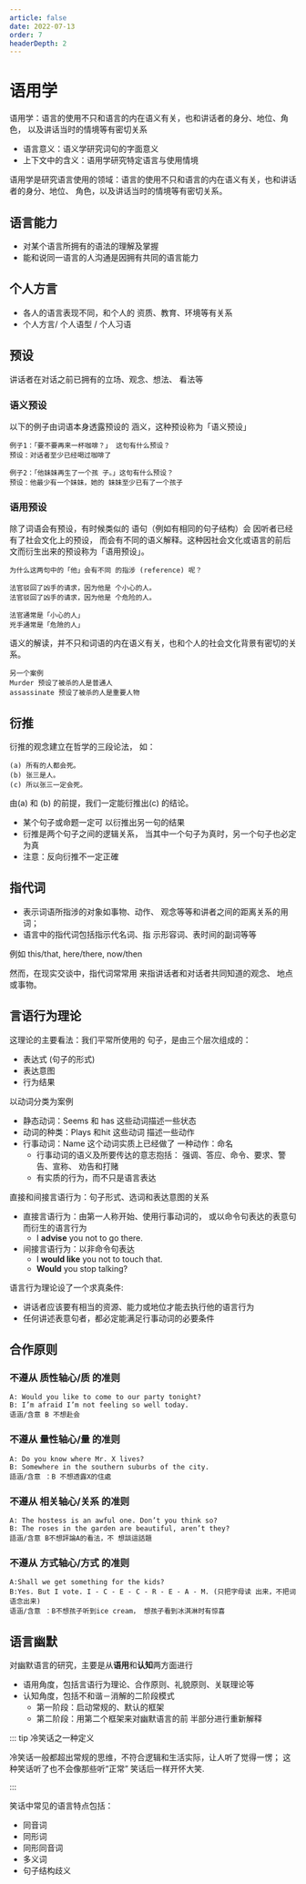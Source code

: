 ```yaml
---
article: false
date: 2022-07-13
order: 7
headerDepth: 2
---
```


# 语用学

语用学：语言的使用不只和语言的内在语义有关，也和讲话者的身分、地位、角色， 以及讲话当时的情境等有密切关系

- 语言意义：语义学研究词句的字面意义
- 上下文中的含义：语用学研究特定语言与使用情境

语用学是研究语言使用的领域：语言的使用不只和语言的内在语义有关，也和讲话者的身分、地位、 角色，以及讲话当时的情境等有密切关系。

## 语言能力

- 对某个语言所拥有的语法的理解及掌握
- 能和说同一语言的人沟通是因拥有共同的语言能力

## 个人方言

- 各人的语言表现不同，和个人的 资质、教育、环境等有关系
- 个人方言/ 个人语型 / 个人习语

## 预设

讲话者在对话之前已拥有的立场、观念、想法、 看法等

### 语义预设

以下的例子由词语本身透露预设的 涵义，这种预设称为「语义预设」

```
例子1：「要不要再来一杯咖啡？」 这句有什么预设？
预设：对话者至少已经喝过咖啡了

例子2：「他妹妹再生了一个孩 子。」这句有什么预设？
预设：他最少有一个妹妹，她的 妹妹至少已有了一个孩子
```

### 语用预设

除了词语会有预设，有时候类似的 语句（例如有相同的句子结构）会 因听者已经有了社会文化上的预设， 而会有不同的语义解释。这种因社会文化或语言的前后文而衍生出来的预设称为「语用预设」。

```
为什么这两句中的「他」会有不同 的指涉 (reference) 呢？

法官驳回了凶手的请求，因为他是 个小心的人。
法官驳回了凶手的请求，因为他是 个危险的人。

法官通常是「小心的人」
兇手通常是「危險的人」
```

语义的解读，并不只和词语的内在语义有关，也和个人的社会文化背景有密切的关系。

```
另一个案例
Murder 预设了被杀的人是普通人
assassinate 预设了被杀的人是重要人物
```

## 衍推

衍推的观念建立在哲学的三段论法， 如：

```
(a) 所有的人都会死。
(b) 张三是人。
(c) 所以张三一定会死。
```

由(a) 和 (b) 的前提，我们一定能衍推出(c) 的结论。

- 某个句子或命题一定可 以衍推出另一句的结果
- 衍推是两个句子之间的逻辑关系， 当其中一个句子为真时，另一个句子也必定为真
- 注意：反向衍推不一定正確

## 指代词

- 表示词语所指涉的对象如事物、动作、 观念等等和讲者之间的距离关系的用词；
- 语言中的指代词包括指示代名词、指 示形容词、表时间的副词等等

例如 this/that, here/there, now/then

然而，在现实交谈中，指代词常常用 来指讲话者和对话者共同知道的观念、 地点或事物。

## 言语行为理论

这理论的主要看法：我们平常所使用的 句子，是由三个层次组成的：

- 表达式 (句子的形式)
- 表达意图
- 行为结果

以动词分类为案例

- 静态动词：Seems 和 has 这些动词描述一些状态
- 动词的种类：Plays 和hit 这些动词 描述一些动作
- 行事动词：Name 这个动词实质上已经做了 一种动作：命名
  - 行事动词的语义及所要传达的意志抱括： 强调、答应、命令、要求、警告、宣称、 劝告和打赌
  - 有实质的行为，而不只是语言表达

直接和间接言语行为：句子形式、选词和表达意图的关系

- 直接言语行为：由第一人称开始、使用行事动词的， 或以命令句表达的表意句而衍生的语言行为
  - I **advise** you not to go there.
- 间接言语行为：以非命令句表达
  - I **would like** you not to touch that.
  - **Would** you stop talking?

语言行为理论设了一个求真条件:

- 讲话者应该要有相当的资源、能力或地位才能去执行他的语言行为
- 任何讲述表意句者，都必定能满足行事动词的必要条件

## 合作原则

### 不遵从 质性轴心/质 的准则

```
A: Would you like to come to our party tonight?
B: I’m afraid I’m not feeling so well today.
语涵/含意 B 不想赴会
```

### 不遵从 量性轴心/量 的准则

```
A: Do you know where Mr. X lives?
B: Somewhere in the southern suburbs of the city.
語涵/含意 ：B 不想透露X的住處
```

### 不遵从 相关轴心/关系 的准则

```
A: The hostess is an awful one. Don’t you think so?
B: The roses in the garden are beautiful, aren’t they?
語涵/含意 B不想評論A的看法，不 想談這話題
```

### 不遵从 方式轴心/方式 的准则

```
A:Shall we get something for the kids?
B:Yes. But I vote. I - C - E - C - R - E - A - M. (只把字母读 出来，不把词语念出来)
语涵/含意 ：B不想孩子听到ice cream， 想孩子看到冰淇淋时有惊喜
```

## 语言幽默

对幽默语言的研究，主要是从**语用**和**认知**两方面进行

- 语用角度，包括言语行为理论、合作原则、礼貌原则、关联理论等
- 认知角度，包括不和谐－消解的二阶段模式
  - 第一阶段：启动常规的、默认的框架
  - 第二阶段：用第二个框架来对幽默语言的前 半部分进行重新解释

::: tip 冷笑话之一种定义

冷笑话一般都超出常规的思维，不符合逻辑和生活实际，让人听了觉得一愣； 这种笑话听了也不会像那些听“正常” 笑话后一样开怀大笑.

:::

笑话中常见的语言特点包括：

- 同音词
- 同形词
- 同形同音词
- 多义词
- 句子结构歧义











